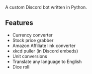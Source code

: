 A custom Discord bot written in Python. 

## Features
- Currency converter 
- Stock price grabber
- Amazon Affiliate link converter
- xkcd puller (in Discord embeds)
- Unit conversions
- Translate any language to English
- Dice roll
